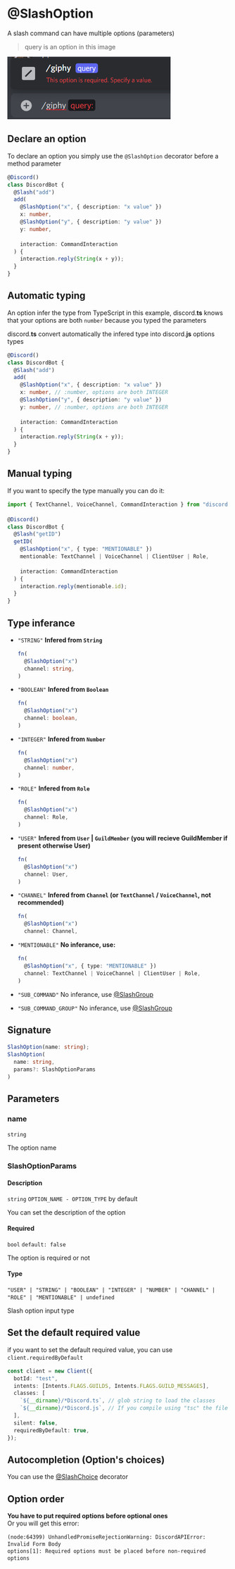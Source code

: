 # @SlashOption

A slash command can have multiple options (parameters)

> query is an option in this image

![](../../../static/img/options.png)

## Declare an option

To declare an option you simply use the `@SlashOption` decorator before a method parameter

```ts
@Discord()
class DiscordBot {
  @Slash("add")
  add(
    @SlashOption("x", { description: "x value" })
    x: number,
    @SlashOption("y", { description: "y value" })
    y: number,

    interaction: CommandInteraction
  ) {
    interaction.reply(String(x + y));
  }
}
```

## Automatic typing

An option infer the type from TypeScript in this example, discord.**ts** knows that your options are both `number` because you typed the parameters

discord.**ts** convert automatically the infered type into discord.**js** options types

```ts
@Discord()
class DiscordBot {
  @Slash("add")
  add(
    @SlashOption("x", { description: "x value" })
    x: number, // :number, options are both INTEGER
    @SlashOption("y", { description: "y value" })
    y: number, // :number, options are both INTEGER

    interaction: CommandInteraction
  ) {
    interaction.reply(String(x + y));
  }
}
```

## Manual typing

If you want to specify the type manually you can do it:

```ts
import { TextChannel, VoiceChannel, CommandInteraction } from "discord.js";

@Discord()
class DiscordBot {
  @Slash("getID")
  getID(
    @SlashOption("x", { type: "MENTIONABLE" })
    mentionable: TextChannel | VoiceChannel | ClientUser | Role,

    interaction: CommandInteraction
  ) {
    interaction.reply(mentionable.id);
  }
}
```

## Type inferance

- `"STRING"`
  **Infered from `String`**

  ```ts
  fn(
    @SlashOption("x")
    channel: string,
  )
  ```

- `"BOOLEAN"`
  **Infered from `Boolean`**

  ```ts
  fn(
    @SlashOption("x")
    channel: boolean,
  )
  ```

- `"INTEGER"`
  **Infered from `Number`**

  ```ts
  fn(
    @SlashOption("x")
    channel: number,
  )
  ```

- `"ROLE"`
  **Infered from `Role`**

  ```ts
  fn(
    @SlashOption("x")
    channel: Role,
  )
  ```

- `"USER"`
  **Infered from `User` | `GuildMember` (you will recieve GuildMember if present otherwise User)**

  ```ts
  fn(
    @SlashOption("x")
    channel: User,
  )
  ```

- `"CHANNEL"`
  **Infered from `Channel` (or `TextChannel` / `VoiceChannel`, not recommended)**

  ```ts
  fn(
    @SlashOption("x")
    channel: Channel,
  ```

- `"MENTIONABLE"`
  **No inferance, use:**

  ```ts
  fn(
    @SlashOption("x", { type: "MENTIONABLE" })
    channel: TextChannel | VoiceChannel | ClientUser | Role,
  )
  ```

- `"SUB_COMMAND"`
  No inferance, use [@SlashGroup](/docs/decorators/commands/slashgroup)
- `"SUB_COMMAND_GROUP"`
  No inferance, use [@SlashGroup](/docs/decorators/commands/slashgroup)

## Signature

```ts
SlashOption(name: string);
SlashOption(
  name: string,
  params?: SlashOptionParams
)
```

## Parameters

### name

`string`

The option name

### SlashOptionParams

#### Description

`string`
`OPTION_NAME - OPTION_TYPE` by default

You can set the description of the option

#### Required

`bool` `default: false`

The option is required or not

#### Type

`"USER" | "STRING" | "BOOLEAN" | "INTEGER" | "NUMBER" | "CHANNEL" | "ROLE" | "MENTIONABLE" | undefined`

Slash option input type

## Set the default required value

if you want to set the default required value, you can use `client.requiredByDefault`

```ts
const client = new Client({
  botId: "test",
  intents: [Intents.FLAGS.GUILDS, Intents.FLAGS.GUILD_MESSAGES],
  classes: [
    `${__dirname}/*Discord.ts`, // glob string to load the classes
    `${__dirname}/*Discord.js`, // If you compile using "tsc" the file extension change to .js
  ],
  silent: false,
  requiredByDefault: true,
});
```

## Autocompletion (Option's choices)

You can use the [@SlashChoice](/docs/decorators/commands/slashchoice) decorator

## Option order

**You have to put required options before optional ones**  
Or you will get this error:

```
(node:64399) UnhandledPromiseRejectionWarning: DiscordAPIError: Invalid Form Body
options[1]: Required options must be placed before non-required options
```
